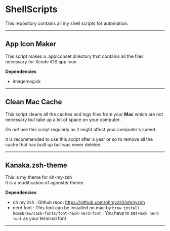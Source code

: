# ShellScripts
This repository contains all my shell scripts for automation.

---
## App Icon Maker
This script makes a .appiconset directory that contains all the files necessary for Xcode iOS app icon 

**Dependencies**
* imagemagick  
---

## Clean Mac Cache  
This script cleans all the caches and logs files from your **Mac** which are not necessary but take up a lot of space on your computer.  

_Do not_ use this script regularly as it might affect your computer's speed.   

It is recommended to use this script after a year or so to remove all the cache that has built up but was never deleted.  

---

## Kanaka.zsh-theme
This is my theme for oh-my-zsh  
It is a modification of agnoster theme

**Dependencies**
* oh my zsh
:   Github repo: https://github.com/ohmyzsh/ohmyzsh
* nerd font
:   This font can be installed on mac by `brew install homebrew/cask-fonts/font-hack-nerd-font`
:   You have to set `Hack nerd font` as your terminal font

---
